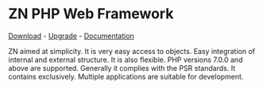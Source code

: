 # ZN PHP Web Framework
[Download](http://www.znframework.com/framework/download) - 
[Upgrade](http://www.znframework.com/framework/upgrade) - 
[Documentation](http://www.znframework.com/documentation)

<p>
ZN aimed at simplicity. 
It is very easy access to objects. 
Easy integration of internal and external structure. 
It is also flexible. 
PHP versions 7.0.0 and above are supported. 
Generally it complies with the PSR standards. 
It contains exclusively. 
Multiple applications are suitable for development.
</p>
